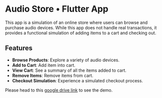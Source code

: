 # Audio Store • Flutter App

This app is a simulation of an online store where users can browse and purchase audio devices. While this app does not handle real transactions, it provides a functional simulation of adding items to a cart and checking out.

## Features

- **Browse Products**: Explore a variety of audio devices.
- **Add to Cart**: Add item into cart.
- **View Cart**: See a summary of all the items added to cart.
- **Remove Items**: Remove items from cart.
- **Checkout Simulation**: Experience a simulated checkout process.

Please head to this [google drive link](https://drive.google.com/file/d/1cGeIcurz2ZC3NVoYGFGIlHDAJnTTFr45/view?usp=sharing) to see the demo.